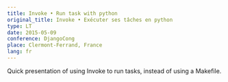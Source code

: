 ```yaml
---
title: Invoke • Run task with python
original_title: Invoke • Exécuter ses tâches en python
type: LT
date: 2015-05-09
conference: DjangoCong
place: Clermont-Ferrand, France
lang: fr
---
```


Quick presentation of using Invoke to run tasks, instead of using a Makefile.

